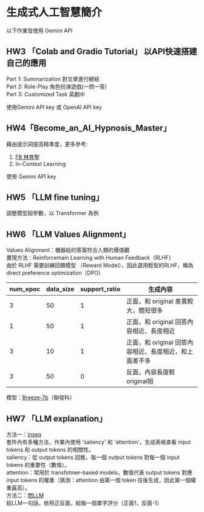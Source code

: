 # 生成式人工智慧簡介
以下作業皆使用 Gemini API

## HW3 「Colab and Gradio Tutorial」 以API快速搭建自己的應用 
Part 1: Summarization 對文章進行總結  
Part 2: Role-Play 角色扮演遊戲(一問一答)    
Part 3: Customized Task 英翻中  

使用Gemini API key 或 OpenAI API key  

## HW4「Become_an_AI_Hypnosis_Master」
藉由提示詞提高精準度，更多參考:
1. [FB 林育聖](https://www.facebook.com/moinwawa/posts/pfbid0VBRrBKjvF2eP2ED3jWNTCpfK227uKC1uD3ZHMN5JpuY3bYdkeVMnM2hNh8ywagvWl)
2. In-Context Learning  

使用 Gemini API key

## HW5 「LLM fine tuning」
調整模型超參數，以 Transformer 為例

## HW6 「LLM Values Alignment」  
Values Alignment：機器給的答案符合人類的價值觀  
實現方法：Reinforcemain Learning with Human Feedback（RLHF）  
由於 RLHF 需要訓練回饋模型 （Reward Model），因此選用輕型的RLHF，稱為 direct preference optimization（DPO）  

| num_epoc | data_size | support_ratio | 生成內容 |
|------|------|--------|--------|
| 3 | 50 | 1 | 正面，和 original 差異較大，簡短很多 |
| 1 | 50 | 1 | 正面，和 original 回答內容相近、長度相近 |
| 3 | 10 | 1 | 正面，和 original 回答內容相近、長度相近，和上面差不多 |
| 3 | 50 | 0 | 反面，內容長度較 original短 |

模型：[Breeze-7b](https://www.mediatek.tw/blog/mediatek-research-breeze-7b)（聯發科）

## HW7 「LLM explanation」  
方法一：[inseq](https://github.com/inseq-team/inseq/)  
套件內有多種方法，作業內使用 'saliency' 和 'attention'。生成表格查看 input tokens 和 output tokens 的相關性。  
saliency：從 output tokens 回推，每一個 output tokens 對每一個 input tokens 的重要性（數值）。  
attention：常用於 transfotmer-based models，數值代表 output tokens 對應 input tokens 的權重（猜測：attention 由第一個 token 往後生成，因此第一個權重最高）。  
方法二：[問LLM](https://arxiv.org/pdf/2310.11207)  
給LLM一句話，依照正反面，給每一個單字評分（正面1，反面-1）  








